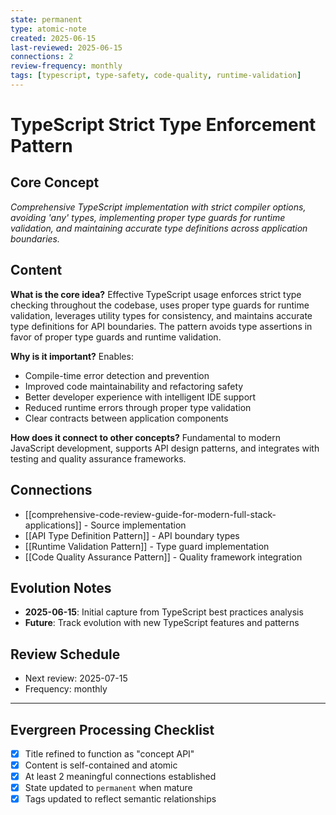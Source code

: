 ```yaml
---
state: permanent
type: atomic-note
created: 2025-06-15
last-reviewed: 2025-06-15
connections: 2
review-frequency: monthly
tags: [typescript, type-safety, code-quality, runtime-validation]
---
```

# TypeScript Strict Type Enforcement Pattern

## Core Concept

*Comprehensive TypeScript implementation with strict compiler options, avoiding 'any' types, implementing proper type guards for runtime validation, and maintaining accurate type definitions across application boundaries.*

## Content

**What is the core idea?**
Effective TypeScript usage enforces strict type checking throughout the codebase, uses proper type guards for runtime validation, leverages utility types for consistency, and maintains accurate type definitions for API boundaries. The pattern avoids type assertions in favor of proper type guards and runtime validation.

**Why is it important?**
Enables:
- Compile-time error detection and prevention
- Improved code maintainability and refactoring safety
- Better developer experience with intelligent IDE support
- Reduced runtime errors through proper type validation
- Clear contracts between application components

**How does it connect to other concepts?**
Fundamental to modern JavaScript development, supports API design patterns, and integrates with testing and quality assurance frameworks.

## Connections

- [[comprehensive-code-review-guide-for-modern-full-stack-applications]] - Source implementation
- [[API Type Definition Pattern]] - API boundary types
- [[Runtime Validation Pattern]] - Type guard implementation
- [[Code Quality Assurance Pattern]] - Quality framework integration

## Evolution Notes

- **2025-06-15**: Initial capture from TypeScript best practices analysis
- **Future**: Track evolution with new TypeScript features and patterns

## Review Schedule

- Next review: 2025-07-15
- Frequency: monthly

---

## Evergreen Processing Checklist

- [x] Title refined to function as "concept API"
- [x] Content is self-contained and atomic
- [x] At least 2 meaningful connections established
- [x] State updated to `permanent` when mature
- [x] Tags updated to reflect semantic relationships